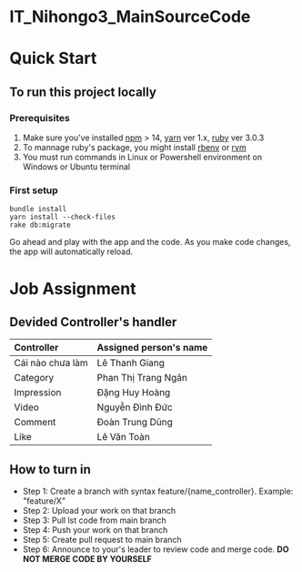 # IT_Nihongo3_MainSourceCode

# Quick Start

## To run this project locally

### Prerequisites
1. Make sure you've installed [npm] > 14, [yarn] ver 1.x, [ruby] ver 3.0.3
2. To mannage ruby's package, you might install [rbenv] or [rvm]
2. You must run commands in Linux or Powershell environment on Windows or Ubuntu terminal

### First setup
```
bundle install
yarn install --check-files
rake db:migrate
```

Go ahead and play with the app and the code. As you make code changes, the app will automatically reload.

# Job Assignment

## Devided Controller's handler

| Controller        | Assigned person's name  |
| :---            |    :---                 |
| Cái nào chưa làm       | Lê Thanh Giang            |
| Category       | Phan Thị Trang Ngân     |
| Impression | Đặng Huy Hoàng   |
| Video     | Nguyễn Đình Đức          |
| Comment     | Đoàn Trung Dũng          |
| Like     | Lê Văn Toàn          |

## How to turn in
- Step 1: Create a branch with syntax feature/{name_controller}. Example: "feature/X"
- Step 2: Upload your work on that branch
- Step 3: Pull lst code from main branch 
- Step 4: Push your work on that branch
- Step 5: Create pull request to main branch
- Step 6: Announce to your's leader to review code and merge code. **DO NOT MERGE CODE BY YOURSELF**


[npm]: https://www.npmjs.com/
[yarn]: https://yarnpkg.com/
[ruby]: https://rubyinstaller.org/
[rbenv]: https://github.com/rbenv/rbenv
[rvm]: https://rvm.io/rvm/install

